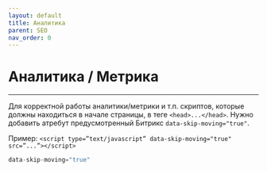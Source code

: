 ```yaml
---
layout: default
title: Аналитика
parent: SEO
nav_order: 0
---
```


# Аналитика / Метрика

---

Для корректной работы аналитики/метрики и т.п. скриптов, которые должны находиться в начале страницы, в теге `<head>...</head>`. Нужно добавить атребут предусмотренный Битрикс `data-skip-moving="true"`.

Пример: ``<script type=”text/javascript” data-skip-moving="true" src=”...”></script>``

```js
data-skip-moving="true"
```
